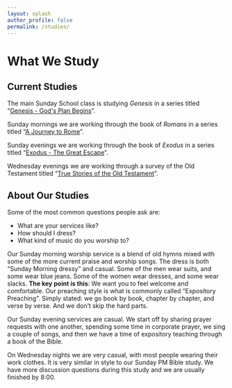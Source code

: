 ```yaml
---
layout: splash
author_profile: false
permalink: /studies/
---
```


# What We Study

## Current Studies

The main Sunday School class is studying *Genesis* in a series titled &ldquo;[Genesis - God's Plan Begins][1]&rdquo;.

Sunday mornings we are working through the book of *Romans* in a series titled &ldquo;[A Journey to Rome][2]&rdquo;.

Sunday evenings we are working through the book of *Exodus* in a series titled &ldquo;[Exodus - The Great Escape][3]&rdquo;.

Wednesday evenings we are working through a survey of the Old Testament titled &ldquo;[True Stories of the Old Testament][4]&rdquo;.

## About Our Studies

Some of the most common questions people ask are:
 - What are your services like?
 - How should I dress?
 - What kind of music do you worship to?

Our Sunday morning worship service is a blend of old hymns mixed with some of the more current praise and worship songs. The dress is both “Sunday Morning dressy” and casual. Some of the men wear suits, and some wear blue jeans. Some of the women wear dresses, and some wear slacks. **The key point is this**: We want you to feel welcome and comfortable. Our preaching style is what is commonly called “Expository Preaching”. Simply stated: we go book by book, chapter by chapter, and verse by verse. And we don’t skip the hard parts.

Our Sunday evening services are casual. We start off by sharing prayer requests with one another, spending some time in corporate prayer, we sing a couple of songs, and then we have a time of expository teaching through a book of the Bible.

On Wednesday nights we are very casual, with most people wearing their work clothes. It is very similar in style to our Sunday PM Bible study. We have more discussion questions during this study and we are usually finished by 8:00.


[1]: http://www.sermonaudio.com/search.asp?sortby=added&sourceonly=true&currSection=sermonssource&keyword=lbcofhopemills&subsetcat=series&subsetitem=Genesis%2DGod%27s+Plan+Begins
[2]: http://www.sermonaudio.com/search.asp?seriesOnly=true&currSection=sermonstopic&sourceid=lbcofhopemills&keyword=A+Journey+to+Rome&keyworddesc=A+Journey+to+Rome
[3]: http://www.sermonaudio.com/search.asp?seriesOnly=true&currSection=sermonstopic&sourceid=lbcofhopemills&keyword=Exodus+%2D+The+Great+Escape&keyworddesc=Exodus+%2D+The+Great+Escape
[4]: http://www.sermonaudio.com/search.asp?seriesOnly=true&currSection=sermonstopic&sourceid=lbcofhopemills&keyword=True+Story+of+Old+Testament&keyworddesc=True+Story+of+Old+Testament